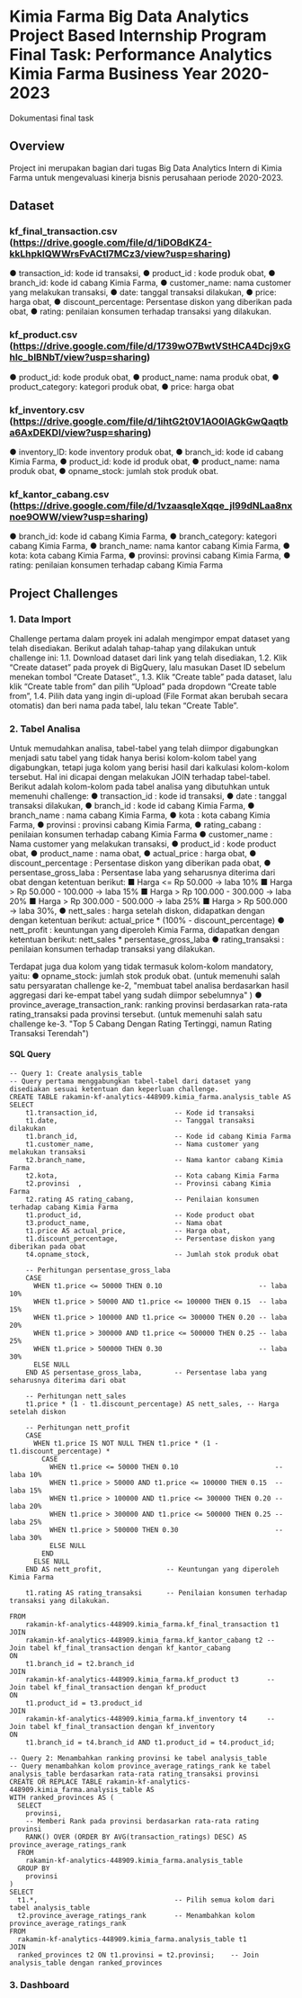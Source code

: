 # Kimia Farma Big Data Analytics Project Based Internship Program Final Task: Performance Analytics Kimia Farma Business Year 2020-2023
Dokumentasi final task

## Overview
Project ini merupakan bagian dari tugas Big Data Analytics Intern di Kimia Farma untuk mengevaluasi kinerja bisnis perusahaan periode 2020-2023.

## Dataset
### kf_final_transaction.csv (https://drive.google.com/file/d/1iDOBdKZ4-kkLhpklQWWrsFvACtI7MCz3/view?usp=sharing)
● transaction_id: kode id transaksi, 
● product_id : kode produk obat, 
● branch_id: kode id cabang Kimia Farma, 
● customer_name: nama customer yang melakukan transaksi, 
● date: tanggal transaksi dilakukan, 
● price: harga obat, 
● discount_percentage: Persentase diskon yang diberikan pada obat, 
● rating: penilaian konsumen terhadap transaksi yang dilakukan.
### kf_product.csv (https://drive.google.com/file/d/1739wO7BwtVStHCA4Dcj9xGhlc_blBNbT/view?usp=sharing)
● product_id: kode produk obat, 
● product_name: nama produk obat, 
● product_category: kategori produk obat, 
● price: harga obat
### kf_inventory.csv (https://drive.google.com/file/d/1ihtG2t0V1AO0IAGkGwQaqtba6AxDEKDI/view?usp=sharing)
● inventory_ID: kode inventory produk obat,
● branch_id: kode id cabang Kimia Farma,
● product_id: kode id produk obat,
● product_name: nama produk obat,
● opname_stock: jumlah stok produk obat.
### kf_kantor_cabang.csv (https://drive.google.com/file/d/1vzaasqIeXqqe_jI99dNLaa8nxnoe9OWW/view?usp=sharing)
● branch_id: kode id cabang Kimia Farma,
● branch_category: kategori cabang Kimia Farma,
● branch_name: nama kantor cabang Kimia Farma,
● kota: kota cabang Kimia Farma,
● provinsi: provinsi cabang Kimia Farma,
● rating: penilaian konsumen terhadap cabang Kimia Farma

## Project Challenges
### 1. Data Import
Challenge pertama dalam proyek ini adalah mengimpor empat dataset yang telah disediakan. Berikut adalah tahap-tahap yang dilakukan untuk challenge ini:
1.1. Download dataset dari link yang telah disediakan,
1.2. Klik “Create dataset” pada proyek di BigQuery, lalu masukan Daset ID sebelum menekan tombol “Create Dataset”.,
1.3. Klik “Create table” pada dataset, lalu klik “Create table from” dan pilih “Upload” pada dropdown “Create table from”,
1.4. Pilih data yang ingin di-upload (File Format akan berubah secara otomatis) dan beri nama pada tabel, lalu tekan “Create Table”.

### 2. Tabel Analisa
Untuk memudahkan analisa, tabel-tabel yang telah diimpor digabungkan menjadi satu tabel yang tidak hanya berisi kolom-kolom tabel yang digabungkan, tetapi juga kolom yang berisi hasil dari kalkulasi kolom-kolom tersebut. Hal ini dicapai dengan melakukan JOIN terhadap tabel-tabel.
Berikut adalah kolom-kolom pada tabel analisa yang dibutuhkan untuk memenuhi challenge:
● transaction_id : kode id transaksi, 
● date : tanggal transaksi dilakukan, 
● branch_id : kode id cabang Kimia Farma, 
● branch_name : nama cabang Kimia Farma, 
● kota : kota cabang Kimia Farma, 
● provinsi : provinsi cabang Kimia Farma,
● rating_cabang : penilaian konsumen terhadap cabang Kimia Farma
● customer_name : Nama customer yang melakukan transaksi,
● product_id : kode product obat,
● product_name : nama obat, 
● actual_price : harga obat, 
● discount_percentage : Persentase diskon yang diberikan pada obat, 
● persentase_gross_laba : Persentase laba yang seharusnya diterima dari obat dengan ketentuan berikut:
■ Harga <= Rp 50.000 -> laba 10%
■ Harga > Rp 50.000 - 100.000 -> laba 15%
■ Harga > Rp 100.000 - 300.000 -> laba 20%
■ Harga > Rp 300.000 - 500.000 -> laba 25%
■ Harga > Rp 500.000 -> laba 30%,
● nett_sales : harga setelah diskon, didapatkan dengan dengan ketentuan berikut: actual_price * (100% - discount_percentage)
● nett_profit : keuntungan yang diperoleh Kimia Farma, didapatkan dengan ketentuan berikut: nett_sales * persentase_gross_laba
● rating_transaksi : penilaian konsumen terhadap transaksi yang dilakukan.

Terdapat juga dua kolom yang tidak termasuk kolom-kolom mandatory, yaitu:
● opname_stock: jumlah stok produk obat. (untuk memenuhi salah satu persyaratan challenge ke-2, "membuat tabel analisa berdasarkan hasil aggregasi dari ke-empat tabel yang sudah diimpor sebelumnya" )
● province_average_transaction_rank: ranking provinsi berdasarkan rata-rata rating_transaksi pada provinsi tersebut. (untuk memenuhi salah satu challenge ke-3. "Top 5 Cabang Dengan Rating Tertinggi, namun Rating Transaksi Terendah")

#### SQL Query
```
-- Query 1: Create analysis_table
-- Query pertama menggabungkan tabel-tabel dari dataset yang disediakan sesuai ketentuan dan keperluan challenge.
CREATE TABLE rakamin-kf-analytics-448909.kimia_farma.analysis_table AS
SELECT
    t1.transaction_id,                   -- Kode id transaksi
    t1.date,                             -- Tanggal transaksi dilakukan
    t1.branch_id,                        -- Kode id cabang Kimia Farma
    t1.customer_name,                    -- Nama customer yang melakukan transaksi
    t2.branch_name,                      -- Nama kantor cabang Kimia Farma
    t2.kota,                             -- Kota cabang Kimia Farma
    t2.provinsi  ,                       -- Provinsi cabang Kimia Farma
    t2.rating AS rating_cabang,          -- Penilaian konsumen terhadap cabang Kimia Farma
    t1.product_id,                       -- Kode product obat
    t3.product_name,                     -- Nama obat
    t1.price AS actual_price,            -- Harga obat,
    t1.discount_percentage,              -- Persentase diskon yang diberikan pada obat
    t4.opname_stock,                     -- Jumlah stok produk obat
    
    -- Perhitungan persentase_gross_laba
    CASE
      WHEN t1.price <= 50000 THEN 0.10                        -- laba 10%
      WHEN t1.price > 50000 AND t1.price <= 100000 THEN 0.15  -- laba 15%
      WHEN t1.price > 100000 AND t1.price <= 300000 THEN 0.20 -- laba 20%
      WHEN t1.price > 300000 AND t1.price <= 500000 THEN 0.25 -- laba 25%
      WHEN t1.price > 500000 THEN 0.30                        -- laba 30%
      ELSE NULL
    END AS persentase_gross_laba,        -- Persentase laba yang seharusnya diterima dari obat
    
    -- Perhitungan nett_sales
    t1.price * (1 - t1.discount_percentage) AS nett_sales, -- Harga setelah diskon
    
    -- Perhitungan nett_profit
    CASE
      WHEN t1.price IS NOT NULL THEN t1.price * (1 - t1.discount_percentage) *
        CASE
          WHEN t1.price <= 50000 THEN 0.10                        -- laba 10%
          WHEN t1.price > 50000 AND t1.price <= 100000 THEN 0.15  -- laba 15%
          WHEN t1.price > 100000 AND t1.price <= 300000 THEN 0.20 -- laba 20%
          WHEN t1.price > 300000 AND t1.price <= 500000 THEN 0.25 -- laba 25%
          WHEN t1.price > 500000 THEN 0.30                        -- laba 30%
          ELSE NULL
        END
      ELSE NULL
    END AS nett_profit,                -- Keuntungan yang diperoleh Kimia Farma
    
    t1.rating AS rating_transaksi      -- Penilaian konsumen terhadap transaksi yang dilakukan.

FROM
    rakamin-kf-analytics-448909.kimia_farma.kf_final_transaction t1
JOIN
    rakamin-kf-analytics-448909.kimia_farma.kf_kantor_cabang t2 -- Join tabel kf_final_transaction dengan kf_kantor_cabang
ON
    t1.branch_id = t2.branch_id
JOIN
    rakamin-kf-analytics-448909.kimia_farma.kf_product t3       -- Join tabel kf_final_transaction dengan kf_product
ON
    t1.product_id = t3.product_id
JOIN
    rakamin-kf-analytics-448909.kimia_farma.kf_inventory t4     -- Join tabel kf_final_transaction dengan kf_inventory
ON 
    t1.branch_id = t4.branch_id AND t1.product_id = t4.product_id;

-- Query 2: Menambahkan ranking provinsi ke tabel analysis_table
-- Query menambahkan kolom province_average_ratings_rank ke tabel analysis_table berdasarkan rata-rata rating_transaksi provinsi
CREATE OR REPLACE TABLE rakamin-kf-analytics-448909.kimia_farma.analysis_table AS
WITH ranked_provinces AS (
  SELECT
    provinsi,
    -- Memberi Rank pada provinsi berdasarkan rata-rata rating provinsi
    RANK() OVER (ORDER BY AVG(transaction_ratings) DESC) AS province_average_ratings_rank
  FROM 
    rakamin-kf-analytics-448909.kimia_farma.analysis_table
  GROUP BY 
    provinsi
)
SELECT 
  t1.*,                                  -- Pilih semua kolom dari tabel analysis_table
  t2.province_average_ratings_rank       -- Menambahkan kolom province_average_ratings_rank
FROM 
  rakamin-kf-analytics-448909.kimia_farma.analysis_table t1
JOIN 
  ranked_provinces t2 ON t1.provinsi = t2.provinsi;    -- Join analysis_table dengan ranked_provinces
```

### 3. Dashboard

